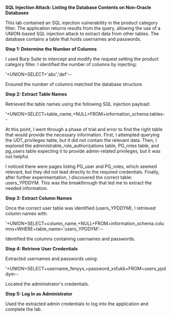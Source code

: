 **SQL Injection Attack: Listing the Database Contents on Non-Oracle Databases**

This lab contained an SQL injection vulnerability in the product category filter. The application returns results from the query, allowing the use of a UNION-based SQL injection attack to extract data from other tables. The database contains a table that holds usernames and passwords.

**Step 1: Determine the Number of Columns**

I used Burp Suite to intercept and modify the request setting the product category filter. I identified the number of columns by injecting:

'+UNION+SELECT+'abc','def'--

Ensured the number of columns matched the database structure.

**Step 2: Extract Table Names**

Retrieved the table names using the following SQL injection payload:

'+UNION+SELECT+table_name,+NULL+FROM+information_schema.tables--

At this point, I went through a phase of trial and error to find the right table that would provide the necessary information. First, I attempted querying the UDT_privileges table, but it did not contain the relevant data. Then, I explored the administrable_role_authorizations table, PG_roles table, and pg_users table expecting it to provide admin-related privileges, but it was not helpful.

I noticed there were pages listing PG_user and PG_roles, which seemed relevant, but they did not lead directly to the required credentials. Finally, after further experimentation, I discovered the correct table: users_YPDDYM. This was the breakthrough that led me to extract the needed information.

**Step 3: Extract Column Names**

Once the correct user table was identified (users_YPDDYM), I retrieved column names with:

'+UNION+SELECT+column_name,+NULL+FROM+information_schema.columns+WHERE+table_name='users_YPDDYM'--

Identified the columns containing usernames and passwords.

**Step 4: Retrieve User Credentials**

Extracted usernames and passwords using:

'+UNION+SELECT+username_fenyys,+password_xsfukb+FROM+users_ypddym--

Located the administrator's credentials.

**Step 5: Log In as Administrator**

Used the extracted admin credentials to log into the application and complete the lab.
